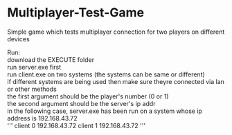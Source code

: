 # Multiplayer-Test-Game

Simple game which tests multiplayer connection for two players on different devices

Run:  
download the EXECUTE folder  
run server.exe first  
run client.exe on two systems (the systems can be same or different)  
if different systems are being used then make sure theyre connected via lan or other methods  
the first argument should be the player's number (0 or 1)  
the second argument should be the server's ip addr  
in the following case, server.exe has been run on a system whose ip address is 192.168.43.72  
'''
client 0 192.168.43.72
client 1 192.168.43.72
'''
